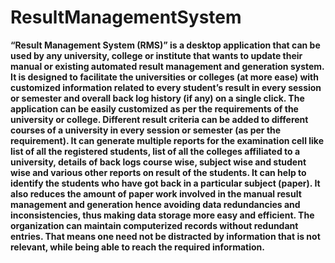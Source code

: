 # ResultManagementSystem
__“Result Management System (RMS)” is a desktop application that can be used by any
university, college or institute that wants to update their manual or existing automated
result management and generation system.
It is designed to facilitate the universities or colleges (at more ease) with customized
information related to every student’s result in every session or semester and overall
back log history (if any) on a single click.
The application can be easily customized as per the requirements of the university or
college. Different result criteria can be added to different courses of a university in
every session or semester (as per the requirement).
It can generate multiple reports for the examination cell like list of all the registered
students, list of all the colleges affiliated to a university, details of back logs course
wise, subject wise and student wise and various other reports on result of the students.
It can help to identify the students who have got back in a particular subject (paper).
It also reduces the amount of paper work involved in the manual result management
and generation hence avoiding data redundancies and inconsistencies, thus making data
storage more easy and efficient. The organization can maintain computerized records
without redundant entries. That means one need not be distracted by information that
is not relevant, while being able to reach the required information.__

